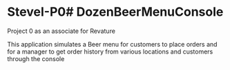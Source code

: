 # SteveI-P0# DozenBeerMenuConsole

Project 0 as an associate for Revature

This application simulates a Beer menu for customers to place orders and for a manager to get order history from various locations and customers through the console
